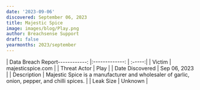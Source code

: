 ```yaml
---
date: '2023-09-06'
discovered: September 06, 2023
title: Majestic Spice
image: images/blog/Play.png
author: Breachsense Support
draft: false
yearmonths: 2023/september
---
```


| Data Breach Report------------:     |:-------------:    | :-----:|
| Victim      | majesticspice.com      | 
| Threat Actor      | Play      | 
| Date Discovered      | Sep 06, 2023      | 
| Description      | Majestic Spice is a manufacturer and wholesaler of garlic, onion, pepper, and chilli spices.      | 
| Leak Size      | Unknown      | 

